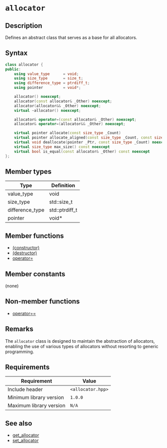# `allocator`

## Description

Defines an abstract class that serves as a base for all allocators.

## Syntax

```cpp
class allocator {
public:
    using value_type      = void;
    using size_type       = size_t;
    using difference_type = ptrdiff_t;
    using pointer         = void*;

    allocator() noexcept;
    allocator(const allocator& _Other) noexcept;
    allocator(allocator&& _Other) noexcept;
    virtual ~allocator() noexcept;

    allocator& operator=(const allocator& _Other) noexcept;
    allocator& operator=(allocator&& _Other) noexcept;

    virtual pointer allocate(const size_type _Count)                                 = 0;
    virtual pointer allocate_aligned(const size_type _Count, const size_type _Align) = 0;
    virtual void deallocate(pointer _Ptr, const size_type _Count) noexcept           = 0;
    virtual size_type max_size() const noexcept                                      = 0;
    virtual bool is_equal(const allocator& _Other) const noexcept                    = 0;
};
```

## Member types

| Type            | Definition     |
|-----------------|----------------|
| value_type      | void           |
| size_type       | std::size_t    |
| difference_type | std::ptrdiff_t |
| pointer         | void*          |

## Member functions

- [(constructor)](allocator-ctor.md)
- [(destructor)](allocator-dtor.md)
- [operator=](allocator-operator-assign.md)

## Member constants

(none)

## Non-member functions

- [operator==](allocator-operator-cmp.md)

## Remarks

The `allocator` class is designed to maintain the abstraction of allocators, enabling the use of various types of allocators without 
resorting to generic programming.

## Requirements

| Requirement             | Value             |
|-------------------------|-------------------|
| Include header          | `<allocator.hpp>` |
| Minimum library version | `1.0.0`           |
| Maximum library version | `N/A`             |

## See also

- [get_allocator](get_allocator.md)
- [set_allocator](set_allocator.md)